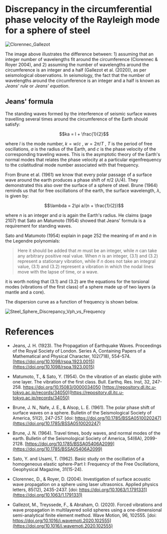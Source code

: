 # Discrepancy in the circumferential phase velocity of the Rayleigh mode for a sphere of steel

![Clorennec_Gallezot](https://github.com/user-attachments/assets/54fca755-f51e-4450-9547-29021644ef1e)

The image above illustrates the difference between: 1) assuming that an integer number of wavelengths fit around the circumference (Clorennec & Royer 2004), and 2) assuming the number of wavelengths around the circumference is an integer and a half (Gallezot et al. (2020)), as per seismological observations.  In seismology, the fact that the number of wavelengths around the circumference is an integer and a half is known as *Jeans' rule* or *Jeans' equation*.  

## Jeans' formula

The standing waves formed by the interference of seismic surface waves travelling several times around the circumference of the Earth should satisfy:

$$ka = l + \frac{1}{2}$$ 

where $l$ is the mode number, $k = w/c$ , $w = 2 \pi/ T$ , $T$ is the period of free oscillations, $a$ is the radius of the Earth, and $c$ is the phase velocity of the corresponding traveling waves.  This is the asymptotic theory of the Earth's normal modes that relates the phase velocity at a particular eigenfrequency to the colatitudinal mode number associated with that frequency. 

From Brune et al. (1961) we know that every polar passage of a surface wave around the earth produces a phase shift of $\pi/2$ ($\lambda/4$).  They demonstrated this also over the surface of a sphere of steel.  Brune (1964) reminds us that for free oscillations of the earth, the surface wavelength, $\lambda$, is given by:

$$\lambda = 2\pi a/(n + \frac{1}{2})$$

where $n$ is an integer and $a$ is again the Earth's radius.  He claims (page 2107) that Sato an Matumoto (1954) showed that Jeans' formula is a requirement for standing waves.

Sato and Matumoto (1954) explain in page 252 the meaning of $m$ and $n$ in the Legendre polynomials:

> Here it should be added that $m$ must be an integer, while $n$ can take any arbitrary positive real value. When $n$ is an integer, (3.1) and (3.2) represent a stationary vibration, while if $n$ does not take an integral value, (3.1) and (3.2) represent a vibration in which the nodal lines move with the lapse of time, or a wave.

it is worth noting that (3.1) and (3.2) are the equations for the torsional modes (vibrations of the first class) of a sphere made up of two layers (a mantle and a core).

The dispersion curve as a function of frequency is shown below.

![Steel_Sphere_Discrepancy_Vph_vs_Frequency](https://github.com/user-attachments/assets/d7061f59-e4c4-4403-9ea2-f03c2ad81ffd)

# References

- Jeans, J. H. (1923). The Propagation of Earthquake Waves. Proceedings of the Royal Society of London. Series A, Containing Papers of a Mathematical and Physical Character, 102(718), 554–574. [https://doi.org/10.1098/rspa.1923.0015](https://doi.org/10.1098/rspa.1923.0015)

- Matumoto, T., & Sato, Y. (1954). On the vibration of an elastic globe with one layer. The vibration of the first class. Bull. Earthq. Res. Inst, 32, 247-258. https://doi.org/10.15083/0000034050 [https://repository.dl.itc.u-tokyo.ac.jp/records/34050](https://repository.dl.itc.u-tokyo.ac.jp/records/34050)
  
- Brune, J. N., Nafe, J. E., & Alsop, L. E. (1961). The polar phase shift of surface waves on a sphere. Bulletin of the Seismological Society of America, 51(2), 247-257. [doi: https://doi.org/10.1785/BSSA0510020247](https://doi.org/10.1785/BSSA0510020247)

- Brune, J. N. (1964). Travel times, body waves, and normal modes of the earth. Bulletin of the Seismological Society of America, 54(6A), 2099-2128. [https://doi.org/10.1785/BSSA05406A2099](https://doi.org/10.1785/BSSA05406A2099)
  
- Sato, Y. and Usami, T. (1962). Basic study on the oscillation of a homogeneous elastic sphere-Part I: Frequency of the Free Oscillations, Geophysical Magazine, 31(15-24).

- Clorennec, D., & Royer, D. (2004). Investigation of surface acoustic wave propagation on a sphere using laser ultrasonics. Applied physics letters, 85(12), 2435-2437. [doi: https://doi.org/10.1063/1.1791331](https://doi.org/10.1063/1.1791331)

- Gallezot, M., Treyssede, F., & Abraham, O. (2020). Forced vibrations and wave propagation in multilayered solid spheres using a one-dimensional semi-analytical finite element method. Wave Motion, 96, 102555. [doi: https://doi.org/10.1016/j.wavemoti.2020.102555](https://doi.org/10.1016/j.wavemoti.2020.102555)
